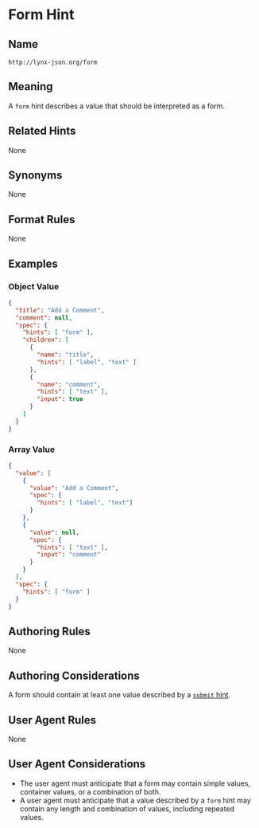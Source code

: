 # Form Hint

## Name

`http://lynx-json.org/form`

## Meaning

A `form` hint describes a value that should be interpreted as a form.

## Related Hints

None

## Synonyms

None

## Format Rules

None

## Examples

### Object Value

```json
{
  "title": "Add a Comment",
  "comment": null,
  "spec": {
    "hints": [ "form" ],
    "children": [
      {
        "name": "title",
        "hints": [ "label", "text" ]
      },
      {
        "name": "comment",
        "hints": [ "text" ],
        "input": true
      }
    ]
  }
}
```

### Array Value

```json
{
  "value": [
    {
      "value": "Add a Comment",
      "spec": { 
        "hints": [ "label", "text"]
      }
    },
    {
      "value": null,
      "spec": {
        "hints": [ "text" ],
        "input": "comment"
      }
    }
  ],  
  "spec": {
    "hints": [ "form" ]
  }
}
```

## Authoring Rules

None

## Authoring Considerations

A form should contain at least one value described by a [`submit` hint](./submit.md).

## User Agent Rules

None

## User Agent Considerations

- The user agent must anticipate that a form may contain simple values, container values, or a combination of both.
- A user agent must anticipate that a value described by a `form` hint may contain any length and combination of values, including repeated values.